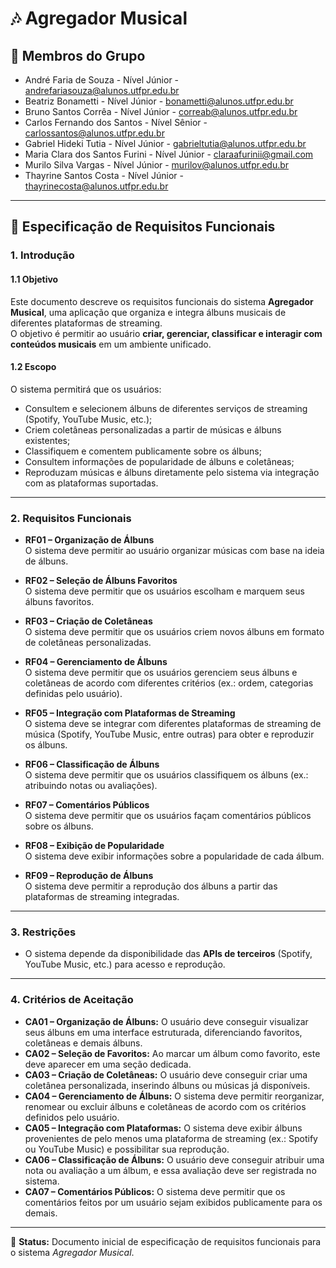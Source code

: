 # 🎶 Agregador Musical

## 👥 Membros do Grupo  
- André Faria de Souza          - Nível Júnior - andrefariasouza@alunos.utfpr.edu.br  
- Beatriz Bonametti             - Nível Júnior - bonametti@alunos.utfpr.edu.br  
- Bruno Santos Corrêa           - Nível Júnior - correab@alunos.utfpr.edu.br  
- Carlos Fernando dos Santos    - Nível Sênior - carlossantos@alunos.utfpr.edu.br  
- Gabriel Hideki Tutia          - Nível Júnior - gabrieltutia@alunos.utfpr.edu.br  
- Maria Clara dos Santos Furini - Nível Júnior - claraafurinii@gmail.com  
- Murilo Silva Vargas           - Nível Júnior - murilov@alunos.utfpr.edu.br  
- Thayrine Santos Costa         - Nível Júnior - thayrinecosta@alunos.utfpr.edu.br  

---

## 📌 Especificação de Requisitos Funcionais  

### 1. Introdução  

#### 1.1 Objetivo  
Este documento descreve os requisitos funcionais do sistema **Agregador Musical**, uma aplicação que organiza e integra álbuns musicais de diferentes plataformas de streaming.  
O objetivo é permitir ao usuário **criar, gerenciar, classificar e interagir com conteúdos musicais** em um ambiente unificado.  

#### 1.2 Escopo  
O sistema permitirá que os usuários:  
- Consultem e selecionem álbuns de diferentes serviços de streaming (Spotify, YouTube Music, etc.);  
- Criem coletâneas personalizadas a partir de músicas e álbuns existentes;  
- Classifiquem e comentem publicamente sobre os álbuns;  
- Consultem informações de popularidade de álbuns e coletâneas;  
- Reproduzam músicas e álbuns diretamente pelo sistema via integração com as plataformas suportadas.  

---

### 2. Requisitos Funcionais  

- **RF01 – Organização de Álbuns**  
  O sistema deve permitir ao usuário organizar músicas com base na ideia de álbuns.  

- **RF02 – Seleção de Álbuns Favoritos**  
  O sistema deve permitir que os usuários escolham e marquem seus álbuns favoritos.  

- **RF03 – Criação de Coletâneas**  
  O sistema deve permitir que os usuários criem novos álbuns em formato de coletâneas personalizadas.  

- **RF04 – Gerenciamento de Álbuns**  
  O sistema deve permitir que os usuários gerenciem seus álbuns e coletâneas de acordo com diferentes critérios (ex.: ordem, categorias definidas pelo usuário).  

- **RF05 – Integração com Plataformas de Streaming**  
  O sistema deve se integrar com diferentes plataformas de streaming de música (Spotify, YouTube Music, entre outras) para obter e reproduzir os álbuns.  

- **RF06 – Classificação de Álbuns**  
  O sistema deve permitir que os usuários classifiquem os álbuns (ex.: atribuindo notas ou avaliações).  

- **RF07 – Comentários Públicos**  
  O sistema deve permitir que os usuários façam comentários públicos sobre os álbuns.  

- **RF08 – Exibição de Popularidade**  
  O sistema deve exibir informações sobre a popularidade de cada álbum.  

- **RF09 – Reprodução de Álbuns**  
  O sistema deve permitir a reprodução dos álbuns a partir das plataformas de streaming integradas.  

---

### 3. Restrições  

- O sistema depende da disponibilidade das **APIs de terceiros** (Spotify, YouTube Music, etc.) para acesso e reprodução.  

---

### 4. Critérios de Aceitação  

- **CA01 – Organização de Álbuns:** O usuário deve conseguir visualizar seus álbuns em uma interface estruturada, diferenciando favoritos, coletâneas e demais álbuns.  
- **CA02 – Seleção de Favoritos:** Ao marcar um álbum como favorito, este deve aparecer em uma seção dedicada.  
- **CA03 – Criação de Coletâneas:** O usuário deve conseguir criar uma coletânea personalizada, inserindo álbuns ou músicas já disponíveis.  
- **CA04 – Gerenciamento de Álbuns:** O sistema deve permitir reorganizar, renomear ou excluir álbuns e coletâneas de acordo com os critérios definidos pelo usuário.  
- **CA05 – Integração com Plataformas:** O sistema deve exibir álbuns provenientes de pelo menos uma plataforma de streaming (ex.: Spotify ou YouTube Music) e possibilitar sua reprodução.  
- **CA06 – Classificação de Álbuns:** O usuário deve conseguir atribuir uma nota ou avaliação a um álbum, e essa avaliação deve ser registrada no sistema.  
- **CA07 – Comentários Públicos:** O sistema deve permitir que os comentários feitos por um usuário sejam exibidos publicamente para os demais.  

---

📖 **Status:** Documento inicial de especificação de requisitos funcionais para o sistema *Agregador Musical*.  
